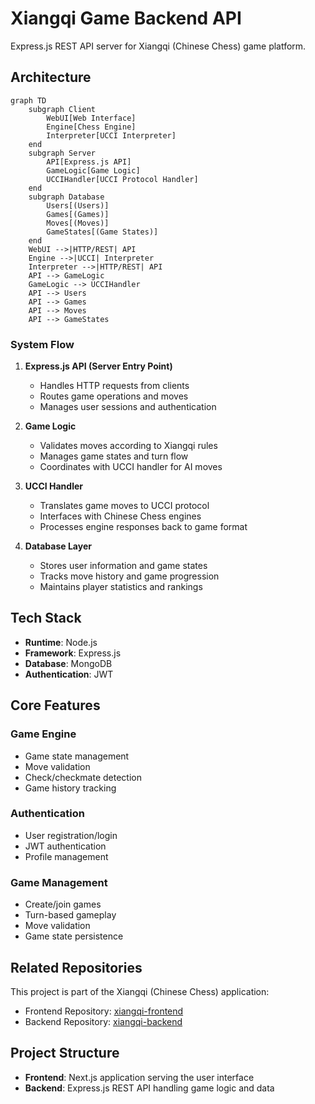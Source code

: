 # Xiangqi Game Backend API

Express.js REST API server for Xiangqi (Chinese Chess) game platform.

## Architecture

```mermaid
graph TD
    subgraph Client
        WebUI[Web Interface]
        Engine[Chess Engine]
        Interpreter[UCCI Interpreter]
    end
    subgraph Server
        API[Express.js API]
        GameLogic[Game Logic]
        UCCIHandler[UCCI Protocol Handler]
    end
    subgraph Database
        Users[(Users)]
        Games[(Games)]
        Moves[(Moves)]
        GameStates[(Game States)]
    end
    WebUI -->|HTTP/REST| API
    Engine -->|UCCI| Interpreter
    Interpreter -->|HTTP/REST| API
    API --> GameLogic
    GameLogic --> UCCIHandler
    API --> Users
    API --> Games
    API --> Moves
    API --> GameStates
```
### System Flow
1. **Express.js API (Server Entry Point)**
   - Handles HTTP requests from clients
   - Routes game operations and moves
   - Manages user sessions and authentication

2. **Game Logic**
   - Validates moves according to Xiangqi rules
   - Manages game states and turn flow
   - Coordinates with UCCI handler for AI moves

3. **UCCI Handler**
   - Translates game moves to UCCI protocol
   - Interfaces with Chinese Chess engines
   - Processes engine responses back to game format

4. **Database Layer**
   - Stores user information and game states
   - Tracks move history and game progression
   - Maintains player statistics and rankings

## Tech Stack

- **Runtime**: Node.js
- **Framework**: Express.js
- **Database**: MongoDB
- **Authentication**: JWT

## Core Features

### Game Engine
- Game state management
- Move validation
- Check/checkmate detection
- Game history tracking

### Authentication
- User registration/login
- JWT authentication
- Profile management

### Game Management
- Create/join games
- Turn-based gameplay
- Move validation
- Game state persistence

## Related Repositories

This project is part of the Xiangqi (Chinese Chess) application:

- Frontend Repository: [xiangqi-frontend](https://github.com/hien-duc/xiangqi-frontend)
- Backend Repository: [xiangqi-backend](https://github.com/hien-duc/xiangqi-backend)

## Project Structure

- **Frontend**: Next.js application serving the user interface
- **Backend**: Express.js REST API handling game logic and data
